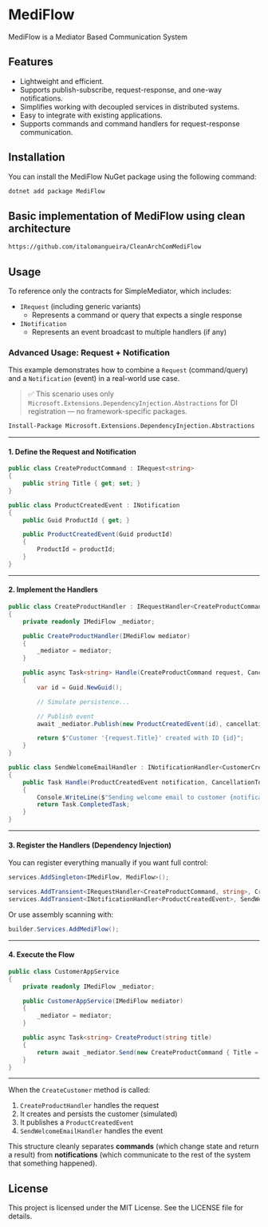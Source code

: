 # MediFlow

MediFlow is a Mediator Based Communication System

## Features
- Lightweight and efficient.
- Supports publish-subscribe, request-response, and one-way notifications.
- Simplifies working with decoupled services in distributed systems.
- Easy to integrate with existing applications.
- Supports commands and command handlers for request-response communication.

## Installation
You can install the MediFlow NuGet package using the following command:

```bash
dotnet add package MediFlow
```

## Basic implementation of MediFlow using clean architecture

```bash
https://github.com/italomangueira/CleanArchComMediFlow
```

## Usage

To reference only the contracts for SimpleMediator, which includes:

- `IRequest` (including generic variants)
  - Represents a command or query that expects a single response
- `INotification`
  - Represents an event broadcast to multiple handlers (if any)

### Advanced Usage: Request + Notification

This example demonstrates how to combine a `Request` (command/query) and a `Notification` (event) in a real-world use case.

> ✅ This scenario uses only `Microsoft.Extensions.DependencyInjection.Abstractions` for DI registration — no framework-specific packages.

```bash
Install-Package Microsoft.Extensions.DependencyInjection.Abstractions
```

---

#### 1. Define the Request and Notification

```csharp
public class CreateProductCommand : IRequest<string>
{
    public string Title { get; set; }
}

public class ProductCreatedEvent : INotification
{
    public Guid ProductId { get; }

    public ProductCreatedEvent(Guid productId)
    {
        ProductId = productId;
    }
}
```

---

#### 2. Implement the Handlers

```csharp
public class CreateProductHandler : IRequestHandler<CreateProductCommand, string>
{
    private readonly IMediFlow _mediator;

    public CreateProductHandler(IMediFlow mediator)
    {
        _mediator = mediator;
    }

    public async Task<string> Handle(CreateProductCommand request, CancellationToken cancellationToken)
    {
        var id = Guid.NewGuid();

        // Simulate persistence...

        // Publish event
        await _mediator.Publish(new ProductCreatedEvent(id), cancellationToken);

        return $"Customer '{request.Title}' created with ID {id}";
    }
}

public class SendWelcomeEmailHandler : INotificationHandler<CustomerCreatedEvent>
{
    public Task Handle(ProductCreatedEvent notification, CancellationToken cancellationToken)
    {
        Console.WriteLine($"Sending welcome email to customer {notification.ProductId}");
        return Task.CompletedTask;
    }
}
```

---

#### 3. Register the Handlers (Dependency Injection)

You can register everything manually if you want full control:

```csharp
services.AddSingleton<IMediFlow, MediFlow>();

services.AddTransient<IRequestHandler<CreateProductCommand, string>, CreateProductHandler>();
services.AddTransient<INotificationHandler<ProductCreatedEvent>, SendWelcomeEmailHandler>();
```

Or use assembly scanning with:

```csharp
builder.Services.AddMediFlow();
```

---

#### 4. Execute the Flow

```csharp
public class CustomerAppService
{
    private readonly IMediFlow _mediator;

    public CustomerAppService(IMediFlow mediator)
    {
        _mediator = mediator;
    }

    public async Task<string> CreateProduct(string title)
    {
        return await _mediator.Send(new CreateProductCommand { Title = title });
    }
}
```

---

When the `CreateCustomer` method is called:

1. `CreateProductHandler` handles the request
2. It creates and persists the customer (simulated)
3. It publishes a `ProductCreatedEvent`
4. `SendWelcomeEmailHandler` handles the event

This structure cleanly separates **commands** (which change state and return a result) from **notifications** (which communicate to the rest of the system that something happened).


## License
This project is licensed under the MIT License. See the LICENSE file for details.
